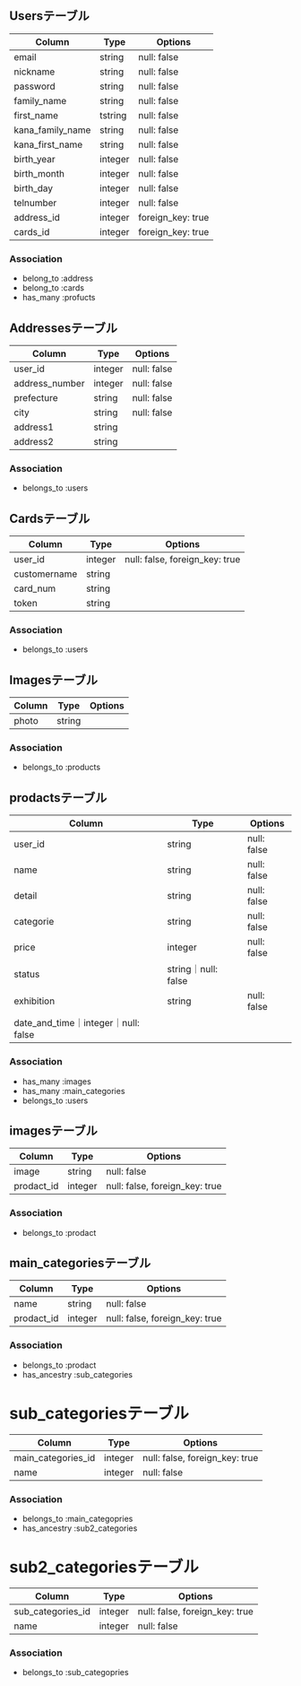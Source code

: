 ## Usersテーブル
|Column|Type|Options|
|------|----|-------|
|email|string|null: false|
|nickname|string|null: false|
|password|string|null: false|
|family_name|string|null: false|
|first_name|tstring|null: false|
|kana_family_name|string|null: false|
|kana_first_name|string|null: false|
|birth_year|integer|null: false|
|birth_month|integer|null: false|
|birth_day|integer|null: false|
|telnumber|integer|null: false|
|address_id|integer|foreign_key: true|
|cards_id|integer|foreign_key: true|
### Association
- belong_to :address
- belong_to :cards
- has_many :profucts
## Addressesテーブル
|Column|Type|Options|
|------|----|-------|
|user_id|integer|null: false|
|address_number|integer|null: false|
|prefecture|string|null: false|
|city|string|null: false|
|address1|string||
|address2|string||
### Association
- belongs_to :users

## Cardsテーブル
|Column|Type|Options|
|------|----|-------|
|user_id|integer|null: false, foreign_key: true|
|customername|string||
|card_num|string||
|token|string||
### Association
- belongs_to :users

## Imagesテーブル
|Column|Type|Options|
|------|----|-------|
|photo|string||
### Association
- belongs_to :products 


## prodactsテーブル
|Column|Type|Options|
|------|----|-------|
|user_id|string|null: false|
|name|string|null: false|
|detail|string|null: false|
|categorie|string|null: false|
|price|integer|null: false|
|status|string｜null: false|
|exhibition|string|null: false|
|date_and_time｜integer｜null: false|

### Association
- has_many :images
- has_many :main_categories
- belongs_to :users


## imagesテーブル
|Column|Type|Options|
|------|----|-------|
|image|string|null: false|
|prodact_id|integer|null: false, foreign_key: true|
### Association
- belongs_to :prodact

## main_categoriesテーブル
|Column|Type|Options|
|------|----|-------|
|name|string|null: false|
|prodact_id|integer|null: false, foreign_key: true|

### Association
- belongs_to :prodact
- has_ancestry :sub_categories


# sub_categoriesテーブル
|Column|Type|Options|
|------|----|-------|
|main_categories_id|integer|null: false, foreign_key: true|
|name|integer|null: false|

### Association
- belongs_to :main_categopries
- has_ancestry :sub2_categories



# sub2_categoriesテーブル
|Column|Type|Options|
|------|----|-------|
|sub_categories_id|integer|null: false, foreign_key: true|
|name|integer|null: false|

### Association
- belongs_to :sub_categopries
